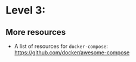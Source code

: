 # Level 3:



## More resources
- A list of resources for `docker-compose`: https://github.com/docker/awesome-compose


